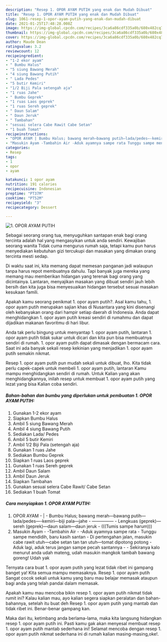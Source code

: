 ```yaml
---
description: "Resep 1. OPOR AYAM PUTIH yang enak dan Mudah Dibuat"
title: "Resep 1. OPOR AYAM PUTIH yang enak dan Mudah Dibuat"
slug: 1061-resep-1-opor-ayam-putih-yang-enak-dan-mudah-dibuat
date: 2021-01-25T17:48:28.008Z
image: https://img-global.cpcdn.com/recipes/3ca6a86cdf335a0b/680x482cq70/1-opor-ayam-putih-foto-resep-utama.jpg
thumbnail: https://img-global.cpcdn.com/recipes/3ca6a86cdf335a0b/680x482cq70/1-opor-ayam-putih-foto-resep-utama.jpg
cover: https://img-global.cpcdn.com/recipes/3ca6a86cdf335a0b/680x482cq70/1-opor-ayam-putih-foto-resep-utama.jpg
author: Maude Dean
ratingvalue: 3.2
reviewcount: 12
recipeingredient:
- "1-2 ekor ayam"
- " Bumbu Halus"
- "5 siung Bawang Merah"
- "4 siung Bawang Putih"
- " Lada Pedes"
- "5 butir Kemiri"
- "1/2 Biji Pala setengah aja"
- "1 ruas Jahe"
- " Bumbu Geprek"
- "1 ruas Laos geprek"
- "1 ruas Sereh geprek"
- " Daun Salam"
- " Daun Jeruk"
- " Tambahan"
- "sesuai selera Cabe Rawit Cabe Setan"
- "1 buah Tomat"
recipeinstructions:
- "OPOR AYAM | Bumbu Halus; bawang merah—bawang putih—lada/pedes—-kemiri—biji pala—jahe ————— Lengkuas (geprek)—sereh (geprek)—daun salam—daun jeruk (((Tumis sampe harum)))"
- "Masukin Ayam -Tambahin Air -Aduk ayamnya sampe rata Tunggu sampe mendidih, baru kasih santan Di pertengahan jalan, masukin cabe rawit utuh—cabe setan tan tan utuh—tomat dipotong potong Aduk lagi, aduk terus jangan sampe pecah santannya  Sekiranya kalo menurut anda udah mateng, udah masukin mangkok tambah bawang goreng! Udah yak"
categories:
- Resep
tags:
- 1
- opor
- ayam

katakunci: 1 opor ayam 
nutrition: 191 calories
recipecuisine: Indonesian
preptime: "PT37M"
cooktime: "PT52M"
recipeyield: "3"
recipecategory: Dessert

---
```



![1. OPOR AYAM PUTIH](https://img-global.cpcdn.com/recipes/3ca6a86cdf335a0b/680x482cq70/1-opor-ayam-putih-foto-resep-utama.jpg)

Sebagai seorang orang tua, menyuguhkan santapan enak bagi orang tercinta adalah hal yang mengasyikan untuk anda sendiri. Kewajiban seorang  wanita Tidak cuma mengurus rumah saja, tetapi kamu pun harus menyediakan kebutuhan gizi tercukupi dan masakan yang dimakan orang tercinta mesti sedap.

Di waktu  saat ini, kita memang dapat memesan panganan jadi walaupun tanpa harus repot membuatnya dahulu. Tapi banyak juga mereka yang memang mau memberikan hidangan yang terenak bagi orang yang dicintainya. Lantaran, menyajikan masakan yang dibuat sendiri jauh lebih bersih dan kita juga bisa menyesuaikan hidangan tersebut sesuai masakan kesukaan famili. 



Apakah kamu seorang penikmat 1. opor ayam putih?. Asal kamu tahu, 1. opor ayam putih merupakan sajian khas di Nusantara yang kini disenangi oleh kebanyakan orang dari hampir setiap daerah di Indonesia. Anda dapat menghidangkan 1. opor ayam putih kreasi sendiri di rumahmu dan dapat dijadikan makanan favoritmu di hari libur.

Anda tak perlu bingung untuk menyantap 1. opor ayam putih, lantaran 1. opor ayam putih tidak sukar untuk dicari dan kita pun bisa membuatnya sendiri di rumah. 1. opor ayam putih dapat dimasak dengan bermacam cara. Saat ini ada banyak sekali resep kekinian yang menjadikan 1. opor ayam putih semakin nikmat.

Resep 1. opor ayam putih pun mudah sekali untuk dibuat, lho. Kita tidak perlu capek-capek untuk membeli 1. opor ayam putih, lantaran Kamu mampu menghidangkan sendiri di rumah. Untuk Kalian yang akan menghidangkannya, inilah resep untuk membuat 1. opor ayam putih yang lezat yang bisa Kalian coba sendiri.

<!--inarticleads1-->

##### Bahan-bahan dan bumbu yang diperlukan untuk pembuatan 1. OPOR AYAM PUTIH:

1. Gunakan 1-2 ekor ayam
1. Siapkan  Bumbu Halus
1. Ambil 5 siung Bawang Merah
1. Ambil 4 siung Bawang Putih
1. Sediakan  Lada/ Pedes
1. Ambil 5 butir Kemiri
1. Ambil 1/2 Biji Pala (setengah aja)
1. Gunakan 1 ruas Jahe
1. Sediakan  Bumbu Geprek
1. Siapkan 1 ruas Laos geprek
1. Gunakan 1 ruas Sereh geprek
1. Ambil  Daun Salam
1. Ambil  Daun Jeruk
1. Siapkan  Tambahan
1. Gunakan sesuai selera Cabe Rawit/ Cabe Setan
1. Sediakan 1 buah Tomat




<!--inarticleads2-->

##### Cara menyiapkan 1. OPOR AYAM PUTIH:

1. OPOR AYAM - | - Bumbu Halus; bawang merah—bawang putih—lada/pedes—-kemiri—biji pala—jahe - ————— - Lengkuas (geprek)—sereh (geprek)—daun salam—daun jeruk - (((Tumis sampe harum)))
1. Masukin Ayam - -Tambahin Air - -Aduk ayamnya sampe rata - Tunggu sampe mendidih, baru kasih santan - Di pertengahan jalan, masukin cabe rawit utuh—cabe setan tan tan utuh—tomat dipotong potong - Aduk lagi, aduk terus jangan sampe pecah santannya -  - Sekiranya kalo menurut anda udah mateng, udah masukin mangkok tambah bawang goreng! Udah yak




Ternyata cara buat 1. opor ayam putih yang lezat tidak ribet ini gampang banget ya! Kita semua mampu memasaknya. Resep 1. opor ayam putih Sangat cocok sekali untuk kamu yang baru mau belajar memasak ataupun bagi anda yang telah pandai dalam memasak.

Apakah kamu mau mencoba bikin resep 1. opor ayam putih nikmat tidak rumit ini? Kalau kalian mau, ayo kalian segera siapkan peralatan dan bahan-bahannya, setelah itu buat deh Resep 1. opor ayam putih yang mantab dan tidak ribet ini. Benar-benar gampang kan. 

Maka dari itu, ketimbang anda berlama-lama, maka kita langsung hidangkan resep 1. opor ayam putih ini. Pasti kamu gak akan menyesal membuat resep 1. opor ayam putih mantab sederhana ini! Selamat mencoba dengan resep 1. opor ayam putih nikmat sederhana ini di rumah kalian masing-masing,oke!.

